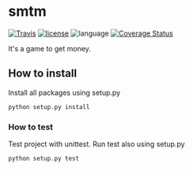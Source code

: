 # smtm
[![Travis](https://travis-ci.org/msaltnet/smtm.svg?branch=master&style=flat-square&colorB=green)](https://travis-ci.org/msaltnet/smtm)
[![license](https://img.shields.io/github/license/msaltnet/smtm.svg?style=flat-square)](https://github.com/msaltnet/smtm/blob/master/LICENSE)
![language](https://img.shields.io/github/languages/top/msaltnet/smtm.svg?style=flat-square&colorB=green)
[![Coverage Status](https://coveralls.io/repos/github/msaltnet/smtm/badge.svg?branch=master)](https://coveralls.io/github/msaltnet/smtm?branch=master)

It's a game to get money.

## How to install
Install all packages using setup.py

```
python setup.py install
```

### How to test
Test project with unittest. Run test also using setup.py

```
python setup.py test
```
